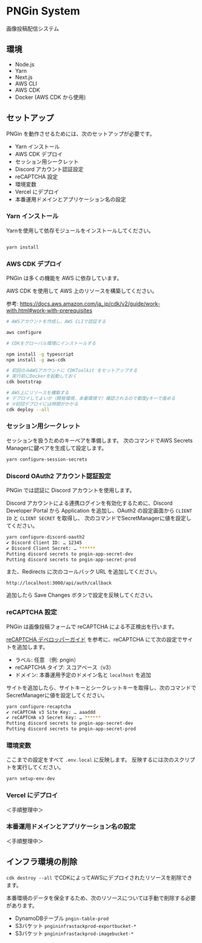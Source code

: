 # PNGin System

画像投稿配信システム

## 環境

- Node.js
- Yarn
- Next.js
- AWS CLI
- AWS CDK
- Docker (AWS CDK から使用)

## セットアップ

PNGin を動作させるためには、次のセットアップが必要です。

- Yarn インストール
- AWS CDK デプロイ
- セッション用シークレット
- Discord アカウント認証設定
- reCAPTCHA 設定
- 環境変数
- Vercel にデプロイ
- 本番運用ドメインとアプリケーション名の設定

### Yarn インストール

Yarnを使用して依存モジュールをインストールしてください。

```sh

yarn install

```

### AWS CDK デプロイ

PNGin は多くの機能を AWS に依存しています。

AWS CDK を使用して AWS 上のリソースを構築してください。

参考:
https://docs.aws.amazon.com/ja_jp/cdk/v2/guide/work-with.html#work-with-prerequisites

```sh
# AWSアカウントを作成し、AWS CLIで認証する

aws configure

# CDKをグローバル環境にインストールする

npm install -g typescript
npm install -g aws-cdk

# 初回のみAWSアカウントに CDKToolkit をセットアップする
# 実行前にDockerを起動しておく
cdk bootstrap

# AWS上にリソースを構築する
# デプロイしてよいか（開発環境、本番環境で）確認されるので都度yキーで進める
# ※初回デプロイには時間がかかる
cdk deploy --all
```


### セッション用シークレット

セッションを扱うためのキーペアを準備します。
次のコマンドでAWS Secrets Managerに鍵ペアを生成して設定します。

```sh
yarn configure-session-secrets
```

### Discord OAuth2 アカウント認証設定

PNGin では認証に Discord アカウントを使用します。

Discord アカウントによる連携ログインを有効化するために、Discord Developer Portal から Application を追加し、OAuth2 の設定画面から `CLIENT ID` と `CLIENT SECRET` を取得し、 次のコマンドでSecretManagerに値を設定してください。

```sh
yarn configure-discord-oauth2
✔ Discord Client ID: … 12345
✔ Discord Client Secret: … ******
Putting discord secrets to pngin-app-secret-dev
Putting discord secrets to pngin-app-secret-prod
```

また、Redirects に次のコールバック URL を追加してください。

```
http://localhost:3000/api/auth/callback
```

追加したら Save Changes ボタンで設定を反映してください。

### reCAPTCHA 設定

PNGin は画像投稿フォームで reCAPTCHA による不正検出を行います。

[reCAPTCHA デベロッパーガイド](https://developers.google.com/recaptcha/intro?hl=ja) を参考に、reCAPTCHA にて次の設定でサイトを追加します。

- ラベル: 任意 （例: pngin）
- reCAPTCHA タイプ: スコアベース（v3）
- ドメイン: 本番運用予定のドメイン名と `localhost` を追加

サイトを追加したら、サイトキーとシークレットキーを取得し、次のコマンドでSecretManagerに値を設定してください。

```sh
yarn configure-recaptcha
✔ reCAPTCHA v3 Site Key: … aaaddd
✔ reCAPTCHA v3 Secret Key: … ******
Putting discord secrets to pngin-app-secret-dev
Putting discord secrets to pngin-app-secret-prod
```

### 環境変数

ここまでの設定をすべて `.env.local` に反映します。
反映するには次のスクリプトを実行してください。

```sh
yarn setup-env-dev
```

### Vercel にデプロイ

＜手順整理中＞

### 本番運用ドメインとアプリケーション名の設定

＜手順整理中＞

## インフラ環境の削除

`cdk destroy --all` でCDKによってAWSにデプロイされたリソースを削除できます。

本番環境のデータを保全するため、次のリソースについては手動で削除する必要があります。

- DynamoDBテーブル `pngin-table-prod`
- S3バケット `pngininfrastackprod-exportbucket-*`
- S3バケット `pngininfrastackprod-imagebucket-*`

